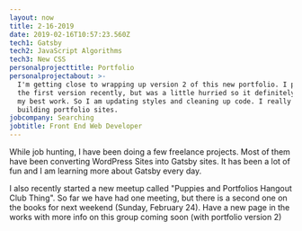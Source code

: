 ```yaml
---
layout: now
title: 2-16-2019
date: 2019-02-16T10:57:23.560Z
tech1: Gatsby
tech2: JavaScript Algorithms
tech3: New CSS
personalprojecttitle: Portfolio
personalprojectabout: >-
  I'm getting close to wrapping up version 2 of this new portfolio. I published
  the first version recently, but was a little hurried so it definitely wasn't
  my best work. So I am updating styles and cleaning up code. I really love
  building portfolio sites.
jobcompany: Searching
jobtitle: Front End Web Developer
---
```

While job hunting, I have been doing a few freelance projects. Most of them have been converting WordPress Sites into Gatsby sites. It has been a lot of fun and I am learning more about Gatsby every day. 

I also recently started a new meetup called "Puppies and Portfolios Hangout Club Thing". So far we have had one meeting, but there is a second one on the books for next weekend (Sunday, February 24). Have a new page in the works with more info on this group coming soon (with portfolio version 2)
